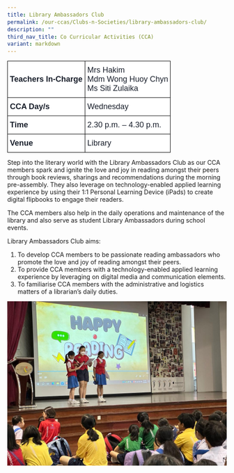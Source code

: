 ```yaml
---
title: Library Ambassadors Club
permalink: /our-ccas/Clubs-n-Societies/library-ambassadors-club/
description: ""
third_nav_title: Co Curricular Activities (CCA)
variant: markdown
---
```

<style type="text/css">
.tg  {border-collapse:collapse;border-spacing:0;}
.tg td{border-color:black;border-style:solid;border-width:1px;font-family:Arial, sans-serif;font-size:14px;
  overflow:hidden;padding:10px 5px;word-break:normal;}
.tg th{border-color:black;border-style:solid;border-width:1px;font-family:Arial, sans-serif;font-size:14px;
  font-weight:normal;overflow:hidden;padding:10px 5px;word-break:normal;}
.tg .tg-via6{background-color:#FFF;color:#1A202C;font-size:18px;font-weight:bold;text-align:left;vertical-align:middle}
.tg .tg-l3od{background-color:#FFF;color:#1A202C;font-size:18px;text-align:left;vertical-align:middle}
</style>
<table class="tg">
<thead>
  <tr>
    <th class="tg-via6"><span style="font-weight:bold;color:#1A202C;background-color:#FFF">Teachers In-Charge</span></th>
    <th class="tg-l3od"><span style="font-weight:normal;color:#1A202C;background-color:#FFF">Mrs Hakim</span><br><span style="font-weight:normal;color:#1A202C;background-color:#FFF">Mdm Wong Huoy Chyn</span><br><span style="font-weight:normal;color:#1A202C;background-color:#FFF">Ms Siti Zulaika</span></th>
  </tr>
</thead>
<tbody>
  <tr>
    <td class="tg-via6"><span style="font-weight:bold;color:#1A202C;background-color:#FFF">CCA Day/s</span></td>
    <td class="tg-l3od"><span style="color:#1A202C;background-color:#FFF">Wednesday</span></td>
  </tr>
  <tr>
    <td class="tg-via6"><span style="font-weight:bold;color:#1A202C;background-color:#FFF">Time</span></td>
    <td class="tg-l3od"><span style="color:#1A202C;background-color:#FFF">2.30 p.m. – 4.30 p.m.</span></td>
  </tr>
  <tr>
    <td class="tg-via6"><span style="font-weight:bold;color:#1A202C;background-color:#FFF">Venue</span></td>
    <td class="tg-l3od"><span style="color:#1A202C;background-color:#FFF">Library</span></td>
  </tr>
</tbody>
</table>
	
Step into the literary world with the Library Ambassadors Club as our CCA members spark and ignite the love and joy in reading amongst their peers through book reviews, sharings and recommendations during the morning pre-assembly. They also leverage on technology-enabled applied learning experience by using their 1:1 Personal Learning Device (iPads) to create digital flipbooks to engage their readers. 

The CCA members also help in the daily operations and maintenance of the library and also serve as student Library Ambassadors during school events.

Library Ambassadors Club aims: <br>
1.	To develop CCA members to be passionate reading ambassadors who promote the love and joy of reading amongst their peers.<br>
2.	To provide CCA members with a technology-enabled applied learning experience by leveraging on digital media and communication elements.<br>
3.	To familiarise CCA members with the administrative and logistics matters of a librarian’s daily duties.

![](/images/Hall_sharing_2.jpg)



